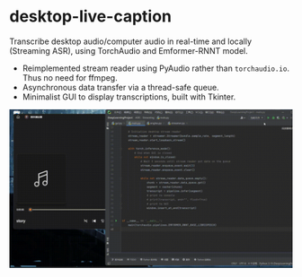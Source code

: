 # desktop-live-caption
Transcribe desktop audio/computer audio in real-time and locally (Streaming ASR), using TorchAudio and Emformer-RNNT model.

- Reimplemented stream reader using PyAudio rather than `torchaudio.io`. Thus no need for ffmpeg.
- Asynchronous data transfer via a thread-safe queue.
- Minimalist GUI to display transcriptions, built with Tkinter.

![](https://github.com/icynic/desktop-live-caption/blob/main/Demo.gif)
